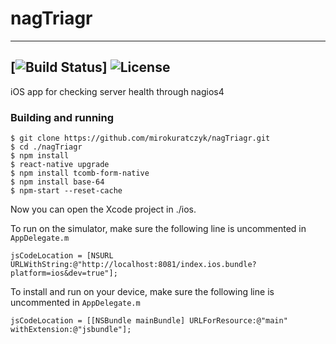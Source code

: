 # nagTriagr
----------
[![Build Status](https://travis-ci.org/mirokuratczyk/nagTriagr.png)] ![License](https://img.shields.io/badge/License-MIT-yellowgreen.svg)
----------
iOS app for checking server health through nagios4

### Building and running


```
$ git clone https://github.com/mirokuratczyk/nagTriagr.git
$ cd ./nagTriagr
$ npm install
$ react-native upgrade
$ npm install tcomb-form-native
$ npm install base-64
$ npm-start --reset-cache
```

Now you can open the Xcode project in ./ios.

To run on the simulator, make sure the following line is uncommented in `AppDelegate.m`
```
jsCodeLocation = [NSURL URLWithString:@"http://localhost:8081/index.ios.bundle?platform=ios&dev=true"];
```

To install and run on your device, make sure the following line is uncommented in `AppDelegate.m`
```
jsCodeLocation = [[NSBundle mainBundle] URLForResource:@"main" withExtension:@"jsbundle"];
```

